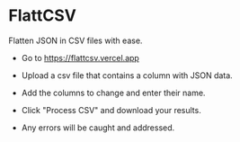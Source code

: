# FlattCSV
Flatten JSON in CSV files with ease.

 - Go to https://flattcsv.vercel.app

 - Upload a csv file that contains a column with JSON data.

 - Add the columns to change and enter their name.

 - Click "Process CSV" and download your results.

 - Any errors will be caught and addressed.

